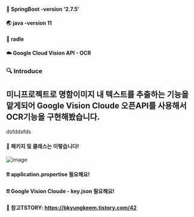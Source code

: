 #### 🍃 SpringBoot -version '2.7.5'
#### 🌏 java -version 11
#### 🐘 radle
#### ☁️ Google Cloud Vision API - OCR

### 🔍 Introduce  
## 미니프로젝트로 명함이미지 내 텍스트를 추출하는 기능을 맡게되어 Google Vision Cloude 오픈API를 사용해서 OCR기능을 구현해봤습니다.
dsfddsfds

####  📃 패키지 및 클래스는 이렇습니다!
![image](https://user-images.githubusercontent.com/58963042/202008826-012cea8e-8200-49b6-90ac-0911850ff5d5.png)
#### ❗❗ application.propertise 필요해요!
#### ❗❗ Google Vision Cloude - key.json 필요해요!

#### 🔖 참고TSTORY: https://bkyungkeem.tistory.com/42


